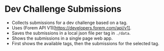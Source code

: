 # Dev Challenge Submissions
- Collects submissions for a dev challenge based on a tag.
- Uses (Forem API V1)[https://developers.forem.com/api/v1].
- Saves the submissions in a local json file per tag in `./data`.
- Shows the submissions in a single page web app.
- First shows the available tags, then the submissions for the selected tag.

